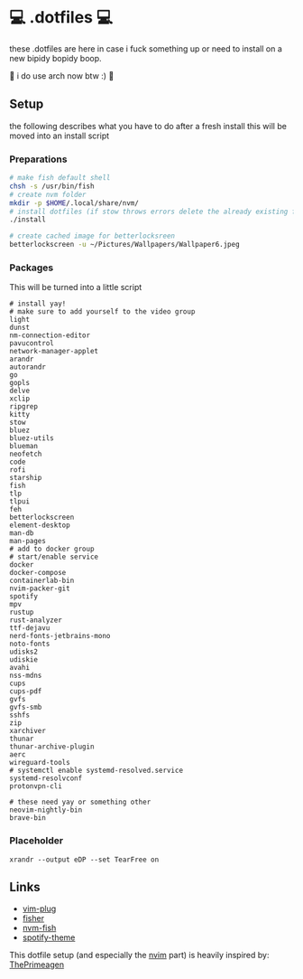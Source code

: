 # :computer: .dotfiles :computer:

these .dotfiles are here in case i fuck something up or need to install on a new bipidy bopidy boop.

:gem: i do use arch now btw :) :gem:

## Setup
the following describes what you have to do after a fresh install
this will be moved into an install script
### Preparations
```bash
# make fish default shell
chsh -s /usr/bin/fish
# create nvm folder
mkdir -p $HOME/.local/share/nvm/
# install dotfiles (if stow throws errors delete the already existing folders)
./install
```

```bash
# create cached image for betterlocksreen
betterlockscreen -u ~/Pictures/Wallpapers/Wallpaper6.jpeg
```

### Packages
This will be turned into a little script
```
# install yay!
# make sure to add yourself to the video group
light
dunst
nm-connection-editor
pavucontrol
network-manager-applet
arandr
autorandr
go
gopls
delve
xclip
ripgrep
kitty
stow
bluez
bluez-utils
blueman
neofetch
code
rofi
starship
fish
tlp
tlpui
feh
betterlockscreen
element-desktop
man-db
man-pages
# add to docker group
# start/enable service
docker
docker-compose
containerlab-bin
nvim-packer-git
spotify
mpv
rustup
rust-analyzer
ttf-dejavu
nerd-fonts-jetbrains-mono
noto-fonts
udisks2
udiskie
avahi
nss-mdns
cups
cups-pdf
gvfs
gvfs-smb
sshfs
zip
xarchiver
thunar
thunar-archive-plugin
aerc
wireguard-tools
# systemctl enable systemd-resolved.service
systemd-resolvconf
protonvpn-cli

# these need yay or something other
neovim-nightly-bin
brave-bin
```

### Placeholder
`xrandr --output eDP --set TearFree on`

## Links
- [vim-plug](https://github.com/junegunn/vim-plug)
- [fisher](https://github.com/jorgebucaran/fisher)
- [nvm-fish](https://github.com/jorgebucaran/nvm.fish)
- [spotify-theme](https://github.com/morpheusthewhite/spicetify-themes/tree/master/Sleek)

This dotfile setup (and especially the [nvim](https://github.com/neovim/neovim) part) is heavily inspired by: [ThePrimeagen](https://github.com/ThePrimeagen/.dotfiles)
